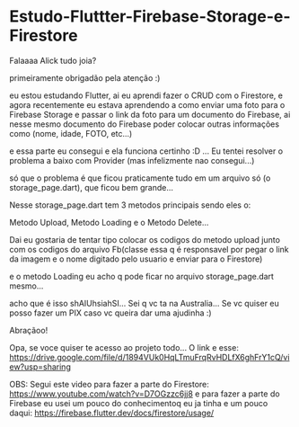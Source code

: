 # Estudo-Fluttter-Firebase-Storage-e-Firestore


Falaaaa Alick tudo joia?

primeiramente obrigadão pela atenção :)


eu estou estudando Flutter, ai eu aprendi fazer o CRUD com o Firestore, e agora recentemente eu estava aprendendo a como enviar uma foto para o Firebase Storage
e passar o link da foto para um documento do Firebase, ai nesse mesmo documento do Firebase poder colocar outras informações como (nome, idade, FOTO, etc...)

e essa parte eu consegui e ela funciona certinho :D ... Eu tentei resolver o problema a baixo com Provider (mas infelizmente nao consegui...)




só que o problema é que ficou praticamente tudo em um arquivo só (o storage_page.dart), que ficou bem grande...


Nesse storage_page.dart tem 3 metodos principais sendo eles o:

Metodo Upload, Metodo Loading e o Metodo Delete...


Dai eu gostaria de tentar tipo colocar os codigos do metodo upload junto com os codigos do arquivo Fb(classe essa q é responsavel por pegar o link da imagem e o nome digitado pelo usuario e enviar para o Firestore)


e o metodo Loading eu acho q pode ficar no arquivo storage_page.dart mesmo...

acho que é isso shAIUhsiahSI... Sei q vc ta na Australia... Se vc quiser eu posso fazer um PIX caso vc queira dar uma ajudinha :)

Abraçãoo!


Opa, se voce quiser te acesso ao projeto todo... O link e esse: https://drive.google.com/file/d/1894VUk0HqLTmuFrqRvHDLfX6ghFrY1cQ/view?usp=sharing

OBS: Segui este video para fazer a parte do Firestore: https://www.youtube.com/watch?v=D7OGzzc6jj8
e para fazer a parte do Firebase eu usei um pouco do conhecimentoq eu ja tinha e um pouco daqui: https://firebase.flutter.dev/docs/firestore/usage/

